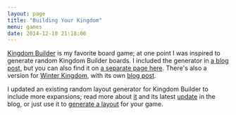 ```yaml
---
layout: page
title: "Building Your Kingdom"
menu: games
date: 2014-12-10 21:18:00
---
```

[Kingdom Builder](http://en.wikipedia.org/wiki/Kingdom_Builder) is my favorite board game; at one point I was inspired to generate random Kingdom Builder boards.  I included the generator in [a blog post](/blog/2013/05/21/kingdom-board-builder/), but you can also find it on [a separate page here](board-builder.html).  There's also a version for [Winter Kingdom](winter-board-builder.html), with its own [blog post](/blog/2021/07/16/winter-kingdom-board-builder/).

I updated an existing random layout generator for Kingdom Builder to include more expansions; read more about [it](/blog/2014/12/10/kingdom-builder-randomizer) and its latest [update](/blog/2017/06/17/harvest-randomizer/) in the blog, or just use it to [generate a layout](randomizer.html) for your game.
